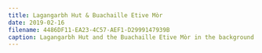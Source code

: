 ```yaml
---
title: Lagangarbh Hut & Buachaille Etive Mòr 
date: 2019-02-16
filename: 4486DF11-EA23-4C57-AEF1-D2999147939B
caption: Lagangarbh Hut and the Buachaille Etive Mòr in the background.
---
```

